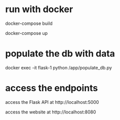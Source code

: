# run with docker
docker-compose build 

docker-compose up

# populate the db with data
docker exec -it flask-1 python /app/populate_db.py

# access the endpoints
access the Flask API at http://localhost:5000

access the website at http://localhost:8080
